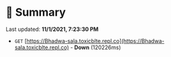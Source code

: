 # 📖 Summary
Last updated: **11/1/2021, 7:23:30 PM**

- `GET` [https://Bhadwa-sala.toxicblte.repl.co](https://Bhadwa-sala.toxicblte.repl.co) - **Down** (120226ms)
